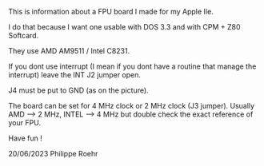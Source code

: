 This is information about a FPU board I made for my Apple IIe.

I do that because I want one usable with DOS 3.3 and with CPM + Z80 Softcard.

They use AMD AM9511 / Intel C8231.

If you dont use interrupt (I mean if you dont have a routine that manage the interrupt) leave the INT J2 jumper open.

J4 must be put to GND (as on the picture).

The board can be set for 4 MHz clock or 2 MHz clock (J3 jumper).
Usually AMD --> 2 MHz, INTEL --> 4 MHz but double check the exact reference of your FPU. 

Have fun !

20/06/2023
Philippe Roehr
